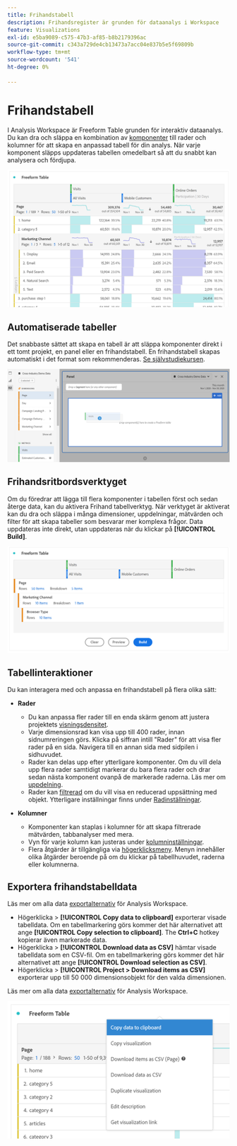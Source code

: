 ```yaml
---
title: Frihandstabell
description: Frihandsregister är grunden för dataanalys i Workspace
feature: Visualizations
exl-id: e5ba9089-c575-47b3-af85-b8b2179396ac
source-git-commit: c343a729de4cb13473a7acc04e837b5e5f69809b
workflow-type: tm+mt
source-wordcount: '541'
ht-degree: 0%

---
```


# Frihandstabell

I Analysis Workspace är Freeform Table grunden för interaktiv dataanalys. Du kan dra och släppa en kombination av [komponenter](https://experienceleague.adobe.com/docs/analytics/analyze/analysis-workspace/components/analysis-workspace-components.html) till rader och kolumner för att skapa en anpassad tabell för din analys. När varje komponent släpps uppdateras tabellen omedelbart så att du snabbt kan analysera och fördjupa.

![Frihandstabell med komponenter i rader och kolumner, inklusive besök och onlineorder för flera webbsidor.](assets/opening-section.png)

## Automatiserade tabeller

Det snabbaste sättet att skapa en tabell är att släppa komponenter direkt i ett tomt projekt, en panel eller en frihandstabell. En frihandstabell skapas automatiskt i det format som rekommenderas. [Se självstudiekursen](https://experienceleague.adobe.com/docs/analytics-learn/tutorials/analysis-workspace/building-freeform-tables/auto-build-freeform-tables-in-analysis-workspace.html).

![En ny panel med besökskomponenten släppt på arbetsytan.](assets/automated-table.png)

## Frihandsritbordsverktyget

Om du föredrar att lägga till flera komponenter i tabellen först och sedan återge data, kan du aktivera Frihand tabellverktyg. När verktyget är aktiverat kan du dra och släppa i många dimensioner, uppdelningar, mätvärden och filter för att skapa tabeller som besvarar mer komplexa frågor. Data uppdateras inte direkt, utan uppdateras när du klickar på **[!UICONTROL Build]**.

![En frihandstabellbyggare som visar ](assets/table-builder.png)

## Tabellinteraktioner

Du kan interagera med och anpassa en frihandstabell på flera olika sätt:

* **Rader**
   * Du kan anpassa fler rader till en enda skärm genom att justera projektets [visningsdensitet](https://experienceleague.adobe.com/docs/analytics/analyze/analysis-workspace/build-workspace-project/view-density.html).
   * Varje dimensionsrad kan visa upp till 400 rader, innan sidnumreringen görs. Klicka på siffran intill &quot;Rader&quot; för att visa fler rader på en sida. Navigera till en annan sida med sidpilen i sidhuvudet.
   * Rader kan delas upp efter ytterligare komponenter. Om du vill dela upp flera rader samtidigt markerar du bara flera rader och drar sedan nästa komponent ovanpå de markerade raderna. Läs mer om [uppdelning](https://experienceleague.adobe.com/docs/analytics/analyze/analysis-workspace/components/dimensions/t-breakdown-fa.html).
   * Rader kan [filtrerad](https://experienceleague.adobe.com/docs/analytics/analyze/analysis-workspace/visualizations/freeform-table/filter-and-sort.html) om du vill visa en reducerad uppsättning med objekt. Ytterligare inställningar finns under [Radinställningar](https://experienceleague.adobe.com/docs/analytics/analyze/analysis-workspace/visualizations/freeform-table/column-row-settings/table-settings.html).

* **Kolumner**
   * Komponenter kan staplas i kolumner för att skapa filtrerade mätvärden, tabbanalyser med mera.
   * Vyn för varje kolumn kan justeras under [kolumninställningar](https://experienceleague.adobe.com/docs/analytics/analyze/analysis-workspace/build-workspace-project/column-row-settings/column-settings.html).
   * Flera åtgärder är tillgängliga via [högerklicksmeny](https://experienceleague.adobe.com/docs/analytics-learn/tutorials/analysis-workspace/building-freeform-tables/using-the-right-click-menu.html). Menyn innehåller olika åtgärder beroende på om du klickar på tabellhuvudet, raderna eller kolumnerna.

## Exportera frihandstabelldata

Läs mer om alla data [exportalternativ](https://experienceleague.adobe.com/docs/analytics/analyze/analysis-workspace/curate-share/download-send.html) för Analysis Workspace.

* Högerklicka > **[!UICONTROL Copy data to clipboard]** exporterar visade tabelldata. Om en tabellmarkering görs kommer det här alternativet att ange **[!UICONTROL Copy selection to clipboard]**. The **Ctrl+C** hotkey kopierar även markerade data.
* Högerklicka > **[!UICONTROL Download data as CSV]** hämtar visade tabelldata som en CSV-fil. Om en tabellmarkering görs kommer det här alternativet att ange **[!UICONTROL Download selection as CSV]**.
* Högerklicka > **[!UICONTROL Project > Download items as CSV]** exporterar upp till 50 000 dimensionsobjekt för den valda dimensionen.

Läs mer om alla data [exportalternativ](https://experienceleague.adobe.com/docs/analytics/analyze/analysis-workspace/curate-share/download-send.html) för Analysis Workspace.

![Frihandstabell med exportalternativ och Kopiera data till Urklipp valt.](assets/export-options.png)
